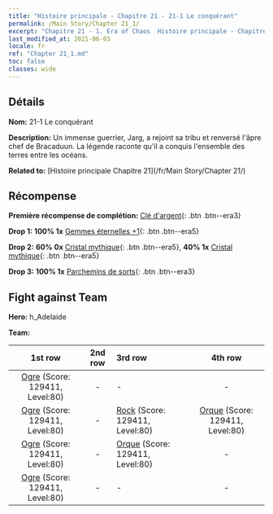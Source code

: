 ```yaml
---
title: "Histoire principale - Chapitre 21 - 21-1 Le conquérant"
permalink: /Main Story/Chapter 21_1/
excerpt: "Chapitre 21 - 1. Era of Chaos  Histoire principale - Chapitre 21_1. 21-1 Le conquérant"
last_modified_at: 2021-06-03
locale: fr
ref: "Chapter 21_1.md"
toc: false
classes: wide
---
```


## Détails

 **Nom:** 21-1 Le conquérant

 **Description:** Un immense guerrier, Jarg, a rejoint sa tribu et renversé l'âpre chef de Bracaduun. La légende raconte qu'il a conquis l'ensemble des terres entre les océans.

 **Related to:** [Histoire principale Chapitre 21](/fr/Main Story/Chapter 21/)

## Récompense

 **Première récompense de complétion:** [Clé d'argent](/ItemsFR/con_693/){: .btn .btn--era3}

 **Drop 1:** **100% 1x** [Gemmes éternelles +1](/ItemsFR/mat_72/){: .btn .btn--era5}

 **Drop 2:** **60% 0x** [Cristal mythique](/ItemsFR/mat_66/){: .btn .btn--era5}, **40% 1x** [Cristal mythique](/ItemsFR/mat_66/){: .btn .btn--era5}

 **Drop 3:** **100% 1x** [Parchemins de sorts](/ItemsFR/con_694/){: .btn .btn--era3}


## Fight against Team
 **Hero:** h_Adelaide

 **Team:**


  | 1st row | 2nd row | 3rd row | 4th row |
  |:----:|:----:|:----|:----:|
  | [Ogre](/fr/units/Ogre/) (Score: 129411, Level:80)  | - | - | - |
  | [Ogre](/fr/units/Ogre/) (Score: 129411, Level:80)  | - | [Rock](/fr/units/Roc/) (Score: 129411, Level:80)  | [Orque](/fr/units/Orc/) (Score: 129411, Level:80)  |
  | [Ogre](/fr/units/Ogre/) (Score: 129411, Level:80)  | - | [Orque](/fr/units/Orc/) (Score: 129411, Level:80)  | - |
  | [Ogre](/fr/units/Ogre/) (Score: 129411, Level:80)  | - | - | - |


